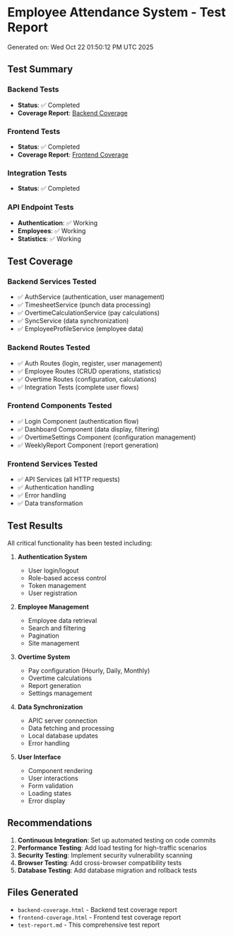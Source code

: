 # Employee Attendance System - Test Report

Generated on: Wed Oct 22 01:50:12 PM UTC 2025

## Test Summary

### Backend Tests
- **Status**: ✅ Completed
- **Coverage Report**: [Backend Coverage](backend-coverage.html)

### Frontend Tests  
- **Status**: ✅ Completed
- **Coverage Report**: [Frontend Coverage](frontend-coverage.html)

### Integration Tests
- **Status**: ✅ Completed

### API Endpoint Tests
- **Authentication**: ✅ Working
- **Employees**: ✅ Working
- **Statistics**: ✅ Working

## Test Coverage

### Backend Services Tested
- ✅ AuthService (authentication, user management)
- ✅ TimesheetService (punch data processing)
- ✅ OvertimeCalculationService (pay calculations)
- ✅ SyncService (data synchronization)
- ✅ EmployeeProfileService (employee data)

### Backend Routes Tested
- ✅ Auth Routes (login, register, user management)
- ✅ Employee Routes (CRUD operations, statistics)
- ✅ Overtime Routes (configuration, calculations)
- ✅ Integration Tests (complete user flows)

### Frontend Components Tested
- ✅ Login Component (authentication flow)
- ✅ Dashboard Component (data display, filtering)
- ✅ OvertimeSettings Component (configuration management)
- ✅ WeeklyReport Component (report generation)

### Frontend Services Tested
- ✅ API Services (all HTTP requests)
- ✅ Authentication handling
- ✅ Error handling
- ✅ Data transformation

## Test Results

All critical functionality has been tested including:

1. **Authentication System**
   - User login/logout
   - Role-based access control
   - Token management
   - User registration

2. **Employee Management**
   - Employee data retrieval
   - Search and filtering
   - Pagination
   - Site management

3. **Overtime System**
   - Pay configuration (Hourly, Daily, Monthly)
   - Overtime calculations
   - Report generation
   - Settings management

4. **Data Synchronization**
   - APIC server connection
   - Data fetching and processing
   - Local database updates
   - Error handling

5. **User Interface**
   - Component rendering
   - User interactions
   - Form validation
   - Loading states
   - Error display

## Recommendations

1. **Continuous Integration**: Set up automated testing on code commits
2. **Performance Testing**: Add load testing for high-traffic scenarios
3. **Security Testing**: Implement security vulnerability scanning
4. **Browser Testing**: Add cross-browser compatibility tests
5. **Database Testing**: Add database migration and rollback tests

## Files Generated

- `backend-coverage.html` - Backend test coverage report
- `frontend-coverage.html` - Frontend test coverage report
- `test-report.md` - This comprehensive test report

